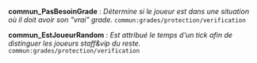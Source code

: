 **commun_PasBesoinGrade** : *Détermine si le joueur est dans une situation où il doit avoir son "vrai" grade.*
	`commun:grades/protection/verification`

**commun_EstJoueurRandom** : *Est attribué le temps d'un tick afin de distinguer les joueurs staff&vip du reste.*
	`commun:grades/protection/verification`
